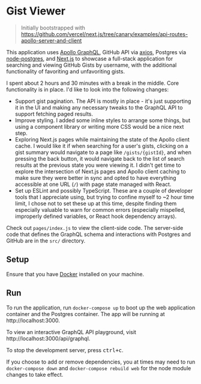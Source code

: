 # Gist Viewer

> Initially bootstrapped with https://github.com/vercel/next.js/tree/canary/examples/api-routes-apollo-server-and-client

This application uses [Apollo GraphQL](https://www.apollographql.com/), GitHub API via [axios](https://github.com/axios/axios), Postgres via [node-postgres](https://node-postgres.com/), and [Next.js](https://nextjs.org/) to showcase a full-stack application for searching and viewing GitHub Gists by username, with the additional functionality of favoriting and unfavoriting gists.

I spent about 2 hours and 30 minutes with a break in the middle. Core functionality is in place. I'd like to look into the following changes:

- Support gist pagination. The API is mostly in place - it's just supporting it in the UI and making any necessary tweaks to the GraphQL API to support fetching paged results.
- Improve styling. I added some inline styles to arrange some things, but using a component library or writing more CSS would be a nice next step.
- Exploring Next.js pages while maintaining the state of the Apollo client cache. I would like it if when searching for a user's gists, clicking on a gist summary would navigate to a page like `/gists/{gistId}`, and when pressing the back button, it would navigate back to the list of search results at the previous state you were viewing it. I didn't get time to explore the intersection of Next.js pages and Apollo client caching to make sure they were better in sync and opted to have everything accessible at one URL (`/`) with page state managed with React.
- Set up ESLint and possibly TypeScript. These are a couple of developer tools that I appreciate using, but trying to confine myself to ~2 hour time limit, I chose not to set these up at this time, despite finding them especially valuable to warn for common errors (especially mispelled, improperly defined variables, or React hook dependency arrays).

Check out `pages/index.js` to view the client-side code. The server-side code that defines the GraphQL schema and interactions with Postgres and GitHub are in the `src/` directory.

## Setup

Ensure that you have [Docker](https://docs.docker.com/get-docker/) installed on your machine.

## Run

To run the application, run `docker-compose up` to boot up the web application container and the Postgres container. The app will be running at http://localhost:3000.

To view an interactive GraphQL API playground, visit http://localhost:3000/api/graphql.

To stop the development server, press <kbd>ctrl+c</kbd>.

If you choose to add or remove dependencies, you at times may need to run `docker-compose down` and `docker-compose rebuild web` for the node module changes to take effect.

